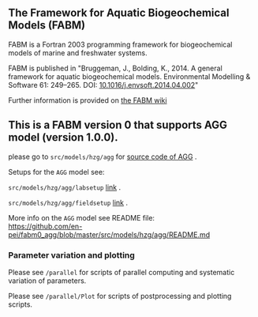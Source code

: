 

## The **F**ramework for **A**quatic **B**iogeochemical **M**odels (**FABM**)

FABM is a Fortran 2003 programming framework for biogeochemical models of marine and freshwater systems.

FABM is published in "Bruggeman, J., Bolding, K., 2014. A general framework for aquatic biogeochemical models. Environmental Modelling & Software 61: 249–265. DOI: [10.1016/j.envsoft.2014.04.002](http://dx.doi.org/10.1016/j.envsoft.2014.04.002)"

Further information is provided on [the FABM wiki](http://fabm.net/wiki)

## This is a FABM version 0 that supports AGG model (version 1.0.0).
please go to `src/models/hzg/agg` for  [source code of AGG](https://github.com/en-pei/fabm0_agg/blob/8461eac78cb93c67235f7fedb02a2ac0a1b175eb/src/models/hzg/agg/) .

Setups for the `AGG` model see:

`src/models/hzg/agg/labsetup`   [link](https://github.com/en-pei/fabm0_agg/tree/master/src/models/hzg/agg/labsetup) .


`src/models/hzg/agg/fieldsetup`  [link](https://github.com/en-pei/fabm0_agg/tree/f8f95f43f2f9844545993d3a766b418f182806d2/src/models/hzg/agg/fieldsetup) . 



More info on the `AGG` model see README file:  
https://github.com/en-pei/fabm0_agg/blob/master/src/models/hzg/agg/README.md

### Parameter variation and plotting 
Please see `/parallel` for scripts of parallel computing and systematic variation of parameters.

Please see `/parallel/Plot` for scripts of postprocessing and plotting scripts.

